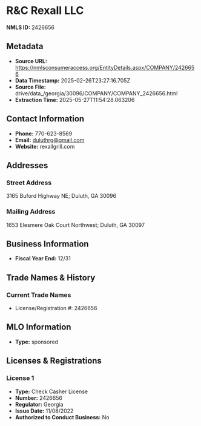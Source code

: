 # R&C Rexall LLC

**NMLS ID:** 2426656

## Metadata
- **Source URL:** https://nmlsconsumeraccess.org/EntityDetails.aspx/COMPANY/2426656
- **Data Timestamp:** 2025-02-26T23:27:16.705Z
- **Source File:** drive/data_/georgia/30096/COMPANY/COMPANY_2426656.html
- **Extraction Time:** 2025-05-27T11:54:28.063206

## Contact Information
- **Phone:** 770-623-8569
- **Email:** duluthrg@gmail.com
- **Website:** rexallgrill.com

## Addresses
### Street Address
3165 Buford Highway NE; Duluth, GA 30096

### Mailing Address
1653 Elesmere Oak Court Northwest; Duluth, GA 30097

## Business Information
- **Fiscal Year End:** 12/31

## Trade Names & History
### Current Trade Names
- License/Registration #: 2426656

## MLO Information
- **Type:** sponsored

## Licenses & Registrations

### License 1
- **Type:** Check Casher License
- **Number:** 2426656
- **Regulator:** Georgia
- **Issue Date:** 11/08/2022
- **Authorized to Conduct Business:** No
